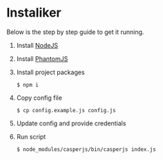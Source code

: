 # Instaliker

Below is the step by step guide to get it running.

1. Install [NodeJS](https://nodejs.org/en/download/)

2. Install [PhantomJS](http://phantomjs.org/download.html)

3. Install project packages
    ```
    $ npm i
    ```

4. Copy config file
    ```
    $ cp config.example.js config.js
    ```

5. Update config and provide credentials

6. Run script
    ```
    $ node_modules/casperjs/bin/casperjs index.js
    ```
